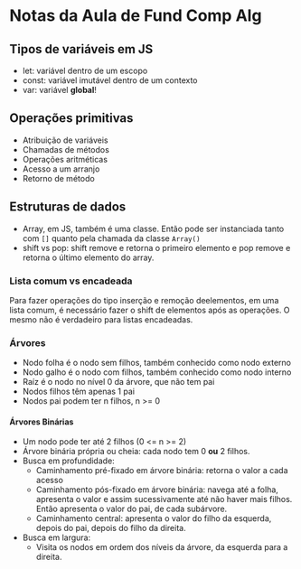 # Notas da Aula de Fund Comp Alg
## Tipos de variáveis em JS
- let: variável dentro de um escopo
- const: variável imutável dentro de um contexto
- var: variável **global**!

## Operações primitivas
- Atribuição de variáveis
- Chamadas de métodos
- Operações aritméticas
- Acesso a um arranjo
- Retorno de método

## Estruturas de dados
- Array, em JS, também é uma classe. Então pode ser instanciada tanto com `[]` quanto pela chamada da classe `Array()`
- shift vs pop: shift remove e retorna o primeiro elemento e pop remove e retorna o último elemento do array.

### Lista comum vs encadeada
Para fazer operações do tipo inserção e remoção deelementos, em uma lista comum, é necessário fazer o shift de elementos após as operações. O mesmo não é verdadeiro para listas encadeadas.

### Árvores
- Nodo folha é o nodo sem filhos, também conhecido como nodo externo
- Nodo galho é o nodo com filhos, também conhecido como nodo interno
- Raíz é o nodo no nível 0 da árvore, que não tem pai
- Nodos filhos têm apenas 1 pai
- Nodos pai podem ter n filhos, n >= 0

#### Árvores Binárias
- Um nodo pode ter até 2 filhos (0 <= n >= 2)
- Árvore binária própria ou cheia: cada nodo tem 0 **ou** 2 filhos.
- Busca em profundidade:
    - Caminhamento pré-fixado em árvore binária: retorna o valor a cada acesso
    - Caminhamento pós-fixado em árvore binária: navega até a folha, apresenta o valor e assim sucessivamente até não haver mais filhos. Então apresenta o valor do pai, de cada subárvore.
    - Caminhamento central: apresenta o valor do filho da esquerda, depois do pai, depois do filho da direita.
- Busca em largura:
    - Visita os nodos em ordem dos níveis da árvore, da esquerda para a direita.